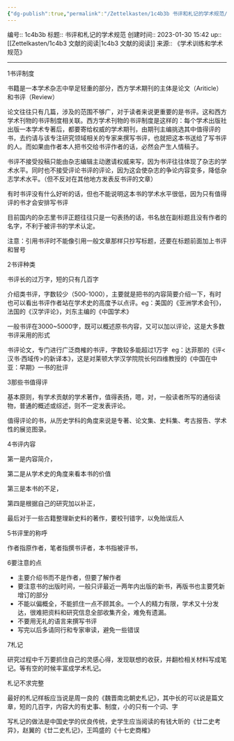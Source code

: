 ```yaml
---
{"dg-publish":true,"permalink":"/Zettelkasten/1c4b3b 书评和札记的学术规范/","dgPassFrontmatter":true}
---
```


编号:: 1c4b3b
标题:: 书评和札记的学术规范
创建时间:: 2023-01-30 15:42
up:: [[Zettelkasten/1c4b3 文献的阅读\|1c4b3 文献的阅读]]
来源:: 《学术训练和学术规范》

---
1书评制度

书籍是一本学术杂志中举足轻重的部分，西方学术期刊的主体是论文（Ariticle）和书评（Review）

论文往往只有几篇，涉及的范围不够广，对于读者来说更重要的是书评。这和西方学术刊物的书评制度相关联。西方学术刊物的书评制度是这样的：每个学术出版社出版一本学术专著后，都要寄给权威的学术期刊，由期刊主编挑选其中值得评的书，去约请与该专注研究领域相关的专家来撰写书评，也就把这本书送给了写书评的人。而如果由作者本人把书交给书评作者的话，必然会产生人情稿子。

书评不接受投稿只能由杂志编辑主动邀请权威来写，因为书评往往体现了杂志的学术水平。同时也不接受评论书评的评论，因为这会使杂志的争论内容变多，降低杂志学术水平。（但不反对在其他地方发表反书评的文章）

有时书评没有什么好听的话，但也不能说明这本书的学术水平很低，因为只有值得评的书才会安排写书评

目前国内的杂志里书评正题往往只是一句表扬的话，书名放在副标题且没有作者的名字，不利于被评书的学术认定。

注意：引用书评时不能像引用一般文章那样只抄写标题，还要在标题前面加上书评和冒号

2书评种类

书评长的过万字，短的只有几百字

介绍类书评，字数较少（500-1000），主要就是把书的内容简要介绍一下，有时也可以看出书评作者站在学术史的高度予以点评。eg：美国的《亚洲学术会刊》，法国的《汉学评论》，刘东主编的《中国学术》

一般书评在3000~5000字，既可以概述原书内容，又可以加以评论，这是大多数书评采用的形式

书评论文，专门进行广泛商榷的书评，字数较多能超过1万字  eg：达菲那的《评<汉书·西域传>的新译本》，这是对莱顿大学汉学院院长何四维教授的《中国在中亚：早期》一书的批评

3那些书值得评

基本原则，有学术贡献的学术著作，值得表扬，嗯，对，一般读者所写的通俗读物，普通的概述或综述，则不一定发表评论。

值得评论的书，从历史学科的角度来说是专著、论文集、史料集、考古报告、学术性的展览图录。

4书评内容

第一是内容简介，

第二是从学术史的角度来看本书的价值

第三是本书的不足，

第四是根据自己的研究加以补正，

最后对于一些古籍整理新史料的著作，要校刊错字，以免贻误后人

5书评里的称呼

作者指原作者，笔者指撰书评者，本书指被评书，

6要注意的点

-   主要介绍书而不是作者，但要了解作者
-   要注意书的出版时间，一般只评最近一两年内出版的新书，再版书也主要凭新增订的部分
-   不能以偏概全，不能抓住一点不顾其余。一个人的精力有限，学术又十分发达，很难把资料和研究信息全部收集齐全，难免有遗漏。
-   不要用无礼的语言来撰写书评
-   写完以后多请同行和专家审读，避免一些错误

7札记

研究过程中千万要抓住自己的灵感心得，发现联想的收获，并翻检相关材料写成笔记。等有空的时候丰富成学术札记。

札记不求完整

最好的札记样板应当说是周一良的《魏晋南北朝史札记》，其中长的可以说是篇文章，短的几百字，内容大的有史事、制度，小的只有一个词、字

写札记的做法是中国史学的优良传统，史学生应当阅读的有钱大昕的《廿二史考异》，赵翼的《廿二史札记》，王鸣盛的《十七史商榷》
